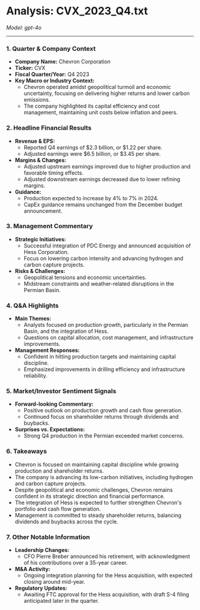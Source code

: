 # Analysis: CVX_2023_Q4.txt

*Model: gpt-4o*

---

### 1. Quarter & Company Context
- **Company Name:** Chevron Corporation
- **Ticker:** CVX
- **Fiscal Quarter/Year:** Q4 2023
- **Key Macro or Industry Context:**
  - Chevron operated amidst geopolitical turmoil and economic uncertainty, focusing on delivering higher returns and lower carbon emissions.
  - The company highlighted its capital efficiency and cost management, maintaining unit costs below inflation and peers.

### 2. Headline Financial Results
- **Revenue & EPS:**
  - Reported Q4 earnings of $2.3 billion, or $1.22 per share.
  - Adjusted earnings were $6.5 billion, or $3.45 per share.
- **Margins & Changes:**
  - Adjusted upstream earnings improved due to higher production and favorable timing effects.
  - Adjusted downstream earnings decreased due to lower refining margins.
- **Guidance:**
  - Production expected to increase by 4% to 7% in 2024.
  - CapEx guidance remains unchanged from the December budget announcement.

### 3. Management Commentary
- **Strategic Initiatives:**
  - Successful integration of PDC Energy and announced acquisition of Hess Corporation.
  - Focus on lowering carbon intensity and advancing hydrogen and carbon capture projects.
- **Risks & Challenges:**
  - Geopolitical tensions and economic uncertainties.
  - Midstream constraints and weather-related disruptions in the Permian Basin.

### 4. Q&A Highlights
- **Main Themes:**
  - Analysts focused on production growth, particularly in the Permian Basin, and the integration of Hess.
  - Questions on capital allocation, cost management, and infrastructure improvements.
- **Management Responses:**
  - Confident in hitting production targets and maintaining capital discipline.
  - Emphasized improvements in drilling efficiency and infrastructure reliability.

### 5. Market/Investor Sentiment Signals
- **Forward-looking Commentary:**
  - Positive outlook on production growth and cash flow generation.
  - Continued focus on shareholder returns through dividends and buybacks.
- **Surprises vs. Expectations:**
  - Strong Q4 production in the Permian exceeded market concerns.

### 6. Takeaways
- Chevron is focused on maintaining capital discipline while growing production and shareholder returns.
- The company is advancing its low-carbon initiatives, including hydrogen and carbon capture projects.
- Despite geopolitical and economic challenges, Chevron remains confident in its strategic direction and financial performance.
- The integration of Hess is expected to further strengthen Chevron's portfolio and cash flow generation.
- Management is committed to steady shareholder returns, balancing dividends and buybacks across the cycle.

### 7. Other Notable Information
- **Leadership Changes:**
  - CFO Pierre Breber announced his retirement, with acknowledgment of his contributions over a 35-year career.
- **M&A Activity:**
  - Ongoing integration planning for the Hess acquisition, with expected closing around mid-year.
- **Regulatory Updates:**
  - Awaiting FTC approval for the Hess acquisition, with draft S-4 filing anticipated later in the quarter.